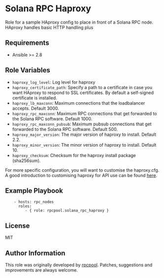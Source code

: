 Solana RPC Haproxy
=========

Role for a sample HAproxy config to place in front of a Solana RPC node. HAproxy handles basic HTTP handling plus 

Requirements
------------

  * Ansible >= 2.8

Role Variables
--------------

  * `haproxy_log_level`: Log level for haproxy
  * `haproxy_certificate_path`: Specify a path to a certificate in case you want HAproxy to respond to SSL certificates. By default a self-signed certificate is installed.
  * `haproxy_lb_maxconn`: Maximum connections that the loadbalancer accepts. Default 3000.
  * `haproxy_rpc_maxconn`: Maximum RPC connections that get forwarded to the Solana RPC software. Default 1000.
  * `haproxy_rpc_maxconn_pubsub`: Maximum pubsub connections that get forwarded to the Solana RPC software. Default 500.
  * `haproxy_major_version`: The major version of haproxy to install. Default 2.2.
  * `haproxy_minor_version`: The minor version of haproxy to install. Default 10.
  * `haproxy_checksum`: Checksum for the haproxy install package (sha256sum).


For more specific configuration, you will want to customise the haproxy.cfg. A good introduction to customising haproxy for API use can be found [here](https://www.haproxy.com/blog/using-haproxy-as-an-api-gateway-part-1/).

Example Playbook
----------------

```
    - hosts: rpc_nodes
      roles:
         - { role: rpcpool.solana_rpc_haproxy }
```

License
-------

MIT

Author Information
------------------

This role was originally developed by [rpcpool](https://rpcpool.com). Patches, suggestions and improvements are always welcome.

